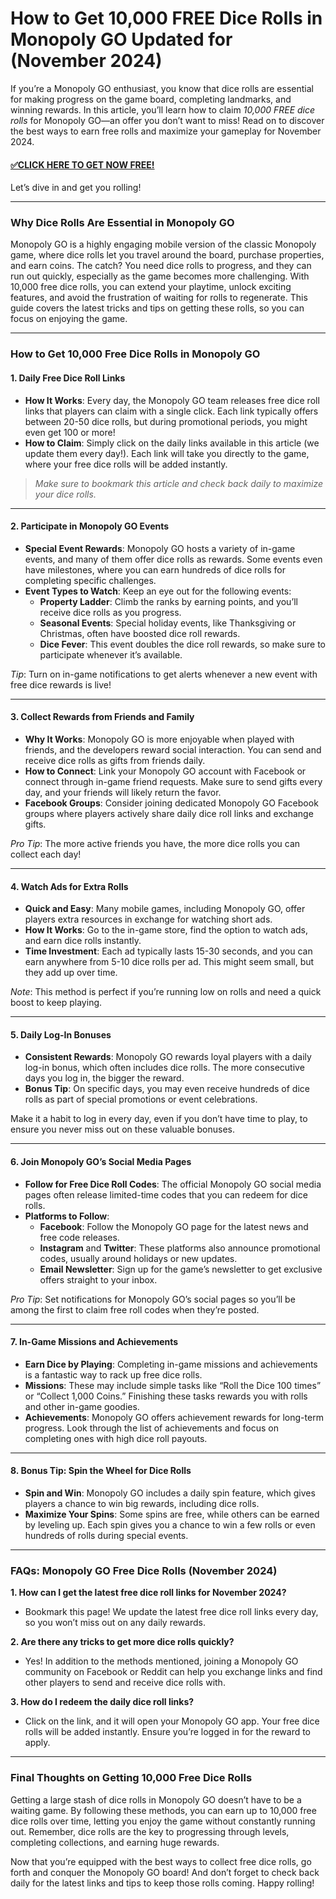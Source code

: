 # How to Get 10,000 FREE Dice Rolls in Monopoly GO Updated for (November 2024)

If you’re a Monopoly GO enthusiast, you know that dice rolls are essential for making progress on the game board, completing landmarks, and winning rewards. In this article, you’ll learn how to claim *10,000 FREE dice rolls* for Monopoly GO—an offer you don’t want to miss! Read on to discover the best ways to earn free rolls and maximize your gameplay for November 2024. 

#### [✅CLICK HERE TO GET NOW FREE!](https://freeforyou.xyz/monopoly/go/)

Let’s dive in and get you rolling!

---

### Why Dice Rolls Are Essential in Monopoly GO

Monopoly GO is a highly engaging mobile version of the classic Monopoly game, where dice rolls let you travel around the board, purchase properties, and earn coins. The catch? You need dice rolls to progress, and they can run out quickly, especially as the game becomes more challenging. With 10,000 free dice rolls, you can extend your playtime, unlock exciting features, and avoid the frustration of waiting for rolls to regenerate. This guide covers the latest tricks and tips on getting these rolls, so you can focus on enjoying the game.

---

### How to Get 10,000 Free Dice Rolls in Monopoly GO 

#### 1. **Daily Free Dice Roll Links**
   - **How It Works**: Every day, the Monopoly GO team releases free dice roll links that players can claim with a single click. Each link typically offers between 20-50 dice rolls, but during promotional periods, you might even get 100 or more!
   - **How to Claim**: Simply click on the daily links available in this article (we update them every day!). Each link will take you directly to the game, where your free dice rolls will be added instantly.

> *Make sure to bookmark this article and check back daily to maximize your dice rolls.*

---

#### 2. **Participate in Monopoly GO Events**
   - **Special Event Rewards**: Monopoly GO hosts a variety of in-game events, and many of them offer dice rolls as rewards. Some events even have milestones, where you can earn hundreds of dice rolls for completing specific challenges.
   - **Event Types to Watch**: Keep an eye out for the following events:
     - **Property Ladder**: Climb the ranks by earning points, and you’ll receive dice rolls as you progress.
     - **Seasonal Events**: Special holiday events, like Thanksgiving or Christmas, often have boosted dice roll rewards.
     - **Dice Fever**: This event doubles the dice roll rewards, so make sure to participate whenever it’s available.

*Tip*: Turn on in-game notifications to get alerts whenever a new event with free dice rewards is live!

---

#### 3. **Collect Rewards from Friends and Family**
   - **Why It Works**: Monopoly GO is more enjoyable when played with friends, and the developers reward social interaction. You can send and receive dice rolls as gifts from friends daily.
   - **How to Connect**: Link your Monopoly GO account with Facebook or connect through in-game friend requests. Make sure to send gifts every day, and your friends will likely return the favor.
   - **Facebook Groups**: Consider joining dedicated Monopoly GO Facebook groups where players actively share daily dice roll links and exchange gifts.

*Pro Tip*: The more active friends you have, the more dice rolls you can collect each day!

---

#### 4. **Watch Ads for Extra Rolls**
   - **Quick and Easy**: Many mobile games, including Monopoly GO, offer players extra resources in exchange for watching short ads.
   - **How It Works**: Go to the in-game store, find the option to watch ads, and earn dice rolls instantly.
   - **Time Investment**: Each ad typically lasts 15-30 seconds, and you can earn anywhere from 5-10 dice rolls per ad. This might seem small, but they add up over time.

*Note*: This method is perfect if you’re running low on rolls and need a quick boost to keep playing.

---

#### 5. **Daily Log-In Bonuses**
   - **Consistent Rewards**: Monopoly GO rewards loyal players with a daily log-in bonus, which often includes dice rolls. The more consecutive days you log in, the bigger the reward.
   - **Bonus Tip**: On specific days, you may even receive hundreds of dice rolls as part of special promotions or event celebrations.

Make it a habit to log in every day, even if you don’t have time to play, to ensure you never miss out on these valuable bonuses.

---

#### 6. **Join Monopoly GO’s Social Media Pages**
   - **Follow for Free Dice Roll Codes**: The official Monopoly GO social media pages often release limited-time codes that you can redeem for dice rolls.
   - **Platforms to Follow**:
     - **Facebook**: Follow the Monopoly GO page for the latest news and free code releases.
     - **Instagram** and **Twitter**: These platforms also announce promotional codes, usually around holidays or new updates.
     - **Email Newsletter**: Sign up for the game’s newsletter to get exclusive offers straight to your inbox.

*Pro Tip*: Set notifications for Monopoly GO’s social pages so you’ll be among the first to claim free roll codes when they’re posted.

---

#### 7. **In-Game Missions and Achievements**
   - **Earn Dice by Playing**: Completing in-game missions and achievements is a fantastic way to rack up free dice rolls.
   - **Missions**: These may include simple tasks like “Roll the Dice 100 times” or “Collect 1,000 Coins.” Finishing these tasks rewards you with rolls and other in-game goodies.
   - **Achievements**: Monopoly GO offers achievement rewards for long-term progress. Look through the list of achievements and focus on completing ones with high dice roll payouts.

---

#### 8. **Bonus Tip: Spin the Wheel for Dice Rolls**
   - **Spin and Win**: Monopoly GO includes a daily spin feature, which gives players a chance to win big rewards, including dice rolls.
   - **Maximize Your Spins**: Some spins are free, while others can be earned by leveling up. Each spin gives you a chance to win a few rolls or even hundreds of rolls during special events.

---

### FAQs: Monopoly GO Free Dice Rolls (November 2024)

**1. How can I get the latest free dice roll links for November 2024?**
   - Bookmark this page! We update the latest free dice roll links every day, so you won’t miss out on any daily rewards.

**2. Are there any tricks to get more dice rolls quickly?**
   - Yes! In addition to the methods mentioned, joining a Monopoly GO community on Facebook or Reddit can help you exchange links and find other players to send and receive dice rolls with.

**3. How do I redeem the daily dice roll links?**
   - Click on the link, and it will open your Monopoly GO app. Your free dice rolls will be added instantly. Ensure you’re logged in for the reward to apply.

---

### Final Thoughts on Getting 10,000 Free Dice Rolls

Getting a large stash of dice rolls in Monopoly GO doesn’t have to be a waiting game. By following these methods, you can earn up to 10,000 free dice rolls over time, letting you enjoy the game without constantly running out. Remember, dice rolls are the key to progressing through levels, completing collections, and earning huge rewards.

Now that you’re equipped with the best ways to collect free dice rolls, go forth and conquer the Monopoly GO board! And don’t forget to check back daily for the latest links and tips to keep those rolls coming. Happy rolling!
